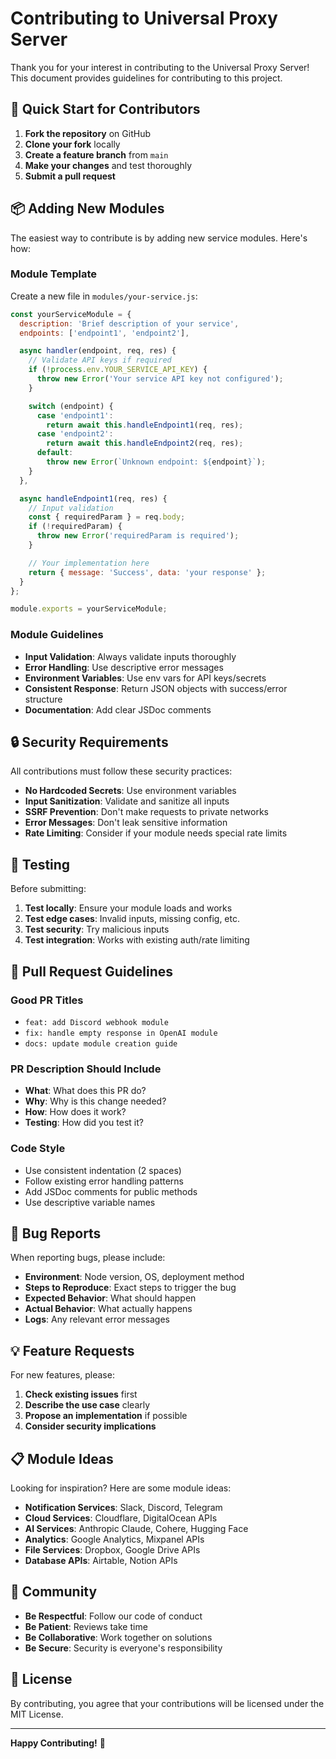 # Contributing to Universal Proxy Server

Thank you for your interest in contributing to the Universal Proxy Server! This document provides guidelines for contributing to this project.

## 🚀 Quick Start for Contributors

1. **Fork the repository** on GitHub
2. **Clone your fork** locally
3. **Create a feature branch** from `main`
4. **Make your changes** and test thoroughly
5. **Submit a pull request**

## 📦 Adding New Modules

The easiest way to contribute is by adding new service modules. Here's how:

### Module Template

Create a new file in `modules/your-service.js`:

```javascript
const yourServiceModule = {
  description: 'Brief description of your service',
  endpoints: ['endpoint1', 'endpoint2'],

  async handler(endpoint, req, res) {
    // Validate API keys if required
    if (!process.env.YOUR_SERVICE_API_KEY) {
      throw new Error('Your service API key not configured');
    }

    switch (endpoint) {
      case 'endpoint1':
        return await this.handleEndpoint1(req, res);
      case 'endpoint2':
        return await this.handleEndpoint2(req, res);
      default:
        throw new Error(`Unknown endpoint: ${endpoint}`);
    }
  },

  async handleEndpoint1(req, res) {
    // Input validation
    const { requiredParam } = req.body;
    if (!requiredParam) {
      throw new Error('requiredParam is required');
    }

    // Your implementation here
    return { message: 'Success', data: 'your response' };
  }
};

module.exports = yourServiceModule;
```

### Module Guidelines

- **Input Validation**: Always validate inputs thoroughly
- **Error Handling**: Use descriptive error messages
- **Environment Variables**: Use env vars for API keys/secrets
- **Consistent Response**: Return JSON objects with success/error structure
- **Documentation**: Add clear JSDoc comments

## 🔒 Security Requirements

All contributions must follow these security practices:

- **No Hardcoded Secrets**: Use environment variables
- **Input Sanitization**: Validate and sanitize all inputs
- **SSRF Prevention**: Don't make requests to private networks
- **Error Messages**: Don't leak sensitive information
- **Rate Limiting**: Consider if your module needs special rate limits

## 🧪 Testing

Before submitting:

1. **Test locally**: Ensure your module loads and works
2. **Test edge cases**: Invalid inputs, missing config, etc.
3. **Test security**: Try malicious inputs
4. **Test integration**: Works with existing auth/rate limiting

## 📝 Pull Request Guidelines

### Good PR Titles
- `feat: add Discord webhook module`
- `fix: handle empty response in OpenAI module`
- `docs: update module creation guide`

### PR Description Should Include
- **What**: What does this PR do?
- **Why**: Why is this change needed?
- **How**: How does it work?
- **Testing**: How did you test it?

### Code Style
- Use consistent indentation (2 spaces)
- Follow existing error handling patterns
- Add JSDoc comments for public methods
- Use descriptive variable names

## 🐛 Bug Reports

When reporting bugs, please include:

- **Environment**: Node version, OS, deployment method
- **Steps to Reproduce**: Exact steps to trigger the bug
- **Expected Behavior**: What should happen
- **Actual Behavior**: What actually happens
- **Logs**: Any relevant error messages

## 💡 Feature Requests

For new features, please:

1. **Check existing issues** first
2. **Describe the use case** clearly
3. **Propose an implementation** if possible
4. **Consider security implications**

## 📋 Module Ideas

Looking for inspiration? Here are some module ideas:

- **Notification Services**: Slack, Discord, Telegram
- **Cloud Services**: Cloudflare, DigitalOcean APIs
- **AI Services**: Anthropic Claude, Cohere, Hugging Face
- **Analytics**: Google Analytics, Mixpanel APIs
- **File Services**: Dropbox, Google Drive APIs
- **Database APIs**: Airtable, Notion APIs

## 🤝 Community

- **Be Respectful**: Follow our code of conduct
- **Be Patient**: Reviews take time
- **Be Collaborative**: Work together on solutions
- **Be Secure**: Security is everyone's responsibility

## 📄 License

By contributing, you agree that your contributions will be licensed under the MIT License.

---

**Happy Contributing!** 🎉